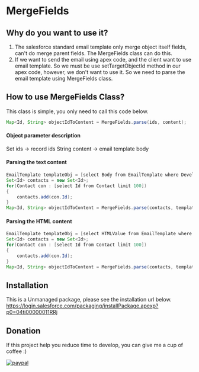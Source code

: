 # MergeFields

## Why do you want to use it?

1. The salesforce standard email template only merge object itself fields, can't do merge parent fields. The MergeFields class can do this.
2. If we want to send the email using apex code, and the client want to use email template. So we must be use setTargetObjectId method in our apex code, however, we don't want to use it. So we need to parse the email template using MergeFields class.

## How to use MergeFields Class?
This class is simple, you only need to call this code below. 
```java
Map<Id, String> objectIdToContent = MergeFields.parse(ids, content);
```

#### Object parameter description
Set<Id> ids -> record ids
String content -> email template body

#### Parsing the text content

```java
EmailTemplate templateObj = [select Body from EmailTemplate where DeveloperName = 'Test01'];
Set<Id> contacts = new Set<Id>;
for(Contact con : [select Id from Contact limit 100])
{
	contacts.add(con.Id);
}
Map<Id, String> objectIdToContent = MergeFields.parse(contacts, templateObj.Body)
```
#### Parsing the HTML content
```java
EmailTemplate templateObj = [select HTMLValue from EmailTemplate where DeveloperName = 'Test01'];
Set<Id> contacts = new Set<Id>;
for(Contact con : [select Id from Contact limit 100])
{
	contacts.add(con.Id);
}
Map<Id, String> objectIdToContent = MergeFields.parse(contacts, templateObj.HTMLValue);
```
## Installation
This is a Unmanaged package, please see the installation url below.
https://login.salesforce.com/packaging/installPackage.apexp?p0=04ti00000011RRj

## Donation
If this project help you reduce time to develop, you can give me a cup of coffee :) 

[![paypal](https://www.paypalobjects.com/en_US/i/btn/btn_donateCC_LG.gif)](https://www.paypal.com/cgi-bin/webscr?cmd=_s-xclick&hosted_button_id=R97DS5932HEZS)